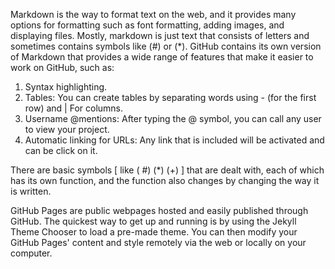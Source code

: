 Markdown is the way to format text on the web, and it provides many options for formatting such as font formatting, adding images, and displaying files. Mostly, markdown is just text that consists of letters and sometimes contains symbols like (#) or (*).
GitHub contains its own version of Markdown that provides a wide range of features that make it easier to work on GitHub, such as:
1)	Syntax highlighting.
2)	Tables: You can create tables by separating words using - (for the first row) and | For columns.
3)	Username @mentions: After typing the @ symbol, you can call any user to view your project.
4)	Automatic linking for URLs: Any link that is included will be activated and can be click on it.

There are basic symbols [ like ( #) (*) (+) ] that are dealt with, each of which has its own function, and the function also changes by changing the way it is written.

GitHub Pages are public webpages hosted and easily published through GitHub. The quickest way to get up and running is by using the Jekyll Theme Chooser to load a pre-made theme. You can then modify your GitHub Pages' content and style remotely via the web or locally on your computer.
